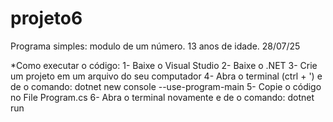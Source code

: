 # projeto6
Programa simples: modulo de um número. 13 anos de idade. 28/07/25

*Como executar o código: 1- Baixe o Visual Studio 2- Baixe o .NET 3- Crie um projeto em um arquivo do seu computador 4- Abra o terminal (ctrl + ') e de o comando: dotnet new console --use-program-main 5- Copie o código no File Program.cs 6- Abra o terminal novamente e de o comando: dotnet run
